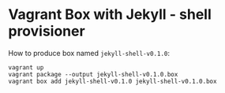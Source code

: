Vagrant Box with Jekyll - shell provisioner
===========================================

How to produce box named ``jekyll-shell-v0.1.0``:

    vagrant up
    vagrant package --output jekyll-shell-v0.1.0.box
    vagrant box add jekyll-shell-v0.1.0 jekyll-shell-v0.1.0.box
